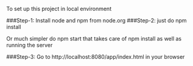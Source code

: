 
To set up this project in local environment

###Step-1: 
Install node and npm from node.org
###Step-2:
just do npm install

Or much simpler do npm start that takes care of npm install as well as running the server

###Step-3:
Go to http://localhost:8080/app/index.html in your browser
